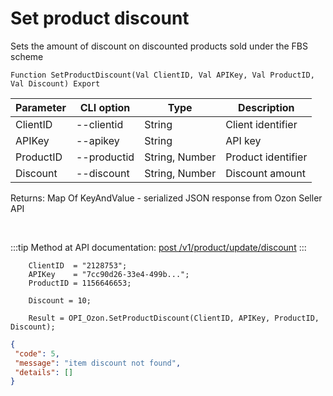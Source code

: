 ﻿---
sidebar_position: 6
---

# Set product discount
 Sets the amount of discount on discounted products sold under the FBS scheme



`Function SetProductDiscount(Val ClientID, Val APIKey, Val ProductID, Val Discount) Export`

  | Parameter | CLI option | Type | Description |
  |-|-|-|-|
  | ClientID | --clientid | String | Client identifier |
  | APIKey | --apikey | String | API key |
  | ProductID | --productid | String, Number | Product identifier |
  | Discount | --discount | String, Number | Discount amount |

  
  Returns:  Map Of KeyAndValue - serialized JSON response from Ozon Seller API

<br/>

:::tip
Method at API documentation: [post /v1/product/update/discount](https://docs.ozon.ru/api/seller/#operation/ProductAPI_ProductUpdateDiscount)
:::
<br/>


```bsl title="Code example"
    ClientID  = "2128753";
    APIKey    = "7cc90d26-33e4-499b...";
    ProductID = 1156646653;

    Discount = 10;

    Result = OPI_Ozon.SetProductDiscount(ClientID, APIKey, ProductID, Discount);
```
 



```json title="Result"
{
 "code": 5,
 "message": "item discount not found",
 "details": []
}
```
